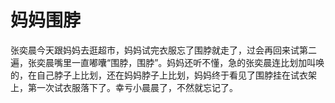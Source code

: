 # 妈妈围脖

张奕晨今天跟妈妈去逛超市，妈妈试完衣服忘了围脖就走了，过会再回来试第二遍，张奕晨嘴里一直嘟囔“围脖，围脖”。妈妈还听不懂，急的张奕晨连比划加叫唤的，在自己脖子上比划，还在妈妈脖子上比划，妈妈终于看见了围脖挂在试衣架上，第一次试衣服落下了。幸亏小晨晨了，不然就忘记了。
